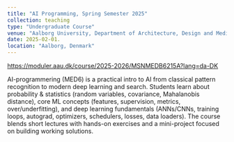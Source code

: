```yaml
---
title: "AI Programming, Spring Semester 2025"
collection: teaching
type: "Undergraduate Course"
venue: "Aalborg University, Department of Architecture, Design and Media Technology"
date: 2025-02-01.
location: "Aalborg, Denmark"
---
```


<https://moduler.aau.dk/course/2025-2026/MSNMEDB6215A?lang=da-DK>

AI-programmering (MED6) is a practical intro to AI from classical pattern recognition to modern deep learning and search. Students learn about probability & statistics (random variables, covariance, Mahalanobis distance), core ML concepts (features, supervision, metrics, over/underfitting), and deep learning fundamentals (ANNs/CNNs, training loops, autograd, optimizers, schedulers, losses, data loaders). The course blends short lectures with hands-on exercises and a mini-project focused on building working solutions.